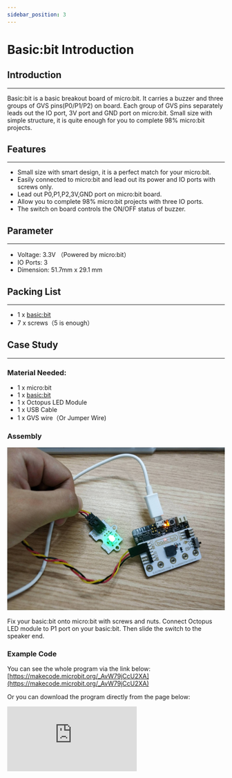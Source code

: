 ```yaml
---
sidebar_position: 3
---
```


# Basic:bit Introduction

## Introduction
---

Basic:bit is a basic breakout board of micro:bit. It carries a buzzer and three groups of GVS pins(P0/P1/P2) on board. Each group of GVS pins separately leads out the IO port, 3V port and GND port on micro:bit. Small size with simple structure, it is quite enough for you to complete 98% micro:bit projects.


## Features
---

- Small size with smart design, it is a perfect match for your micro:bit.
- Easily connected to micro:bit and lead out its power and IO ports with screws only.
- Lead out P0,P1,P2,3V,GND port on micro:bit board.
- Allow you to complete 98% micro:bit projects with three IO ports.
- The switch on board controls the ON/OFF status of buzzer.


## Parameter
---

- Voltage: 3.3V （Powered by micro:bit）
- IO Ports: 3
- Dimension: 51.7mm x 29.1 mm


## Packing List
---

- 1 x [basic:bit](https://shop.elecfreaks.com/products/elecfreaks-micro-bit-basic-bit-three-ways-i-o-expansion-mini-version?_pos=2&_sid=b2a4954fa&_ss=r)
- 7 x screws（5 is enough）


## Case Study
---

### Material Needed:

- 1 x micro:bit
- 1 x [basic:bit](https://shop.elecfreaks.com/products/elecfreaks-micro-bit-beginner-basic-kit-without-micro-bit-board?_pos=1&_sid=b2a4954fa&_ss=r)
- 1 x Octopus LED Module
- 1 x USB Cable
- 1 x GVS wire（Or Jumper Wire)


### Assembly

![](./images/CIdYsAa.jpg)

Fix your basic:bit onto micro:bit with screws and nuts.
Connect Octopus LED module to P1 port on your basic:bit.
Then slide the switch to the speaker end.


### Example Code

You can see the whole program via the link below:
[https://makecode.microbit.org/_AvW79jCcU2XA](https://makecode.microbit.org/_AvW79jCcU2XA)

Or you can download the program directly from the page below:

<div
    style={{
        position: 'relative',
        paddingBottom: '60%',
        overflow: 'hidden',
    }}
>
    <iframe
        src="https://makecode.microbit.org/_AvW79jCcU2XA"
        frameborder="0"
        sandbox="allow-popups allow-forms allow-scripts allow-same-origin"
        style={{
            position: 'absolute',
            width: '100%',
            height: '100%',
        }}
    />
</div>


### Final Effect

After saving the above code into micro:bit, the buzzer starts to play the music again and again. At the same time, Octopus LED module twinkles with 1 second space.


## Documents
---
